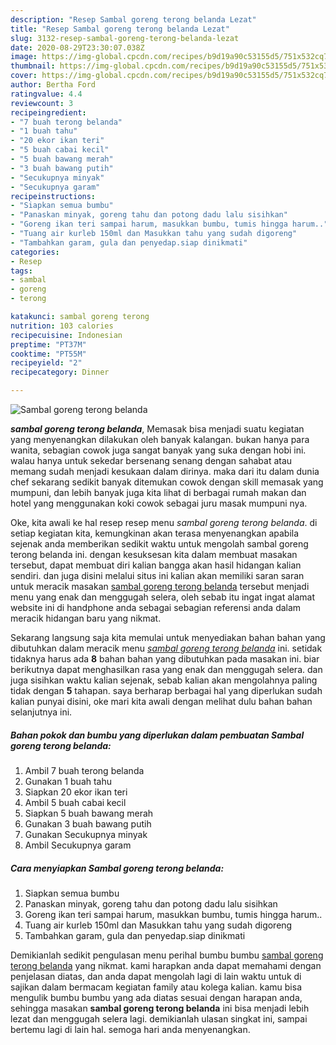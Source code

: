 ```yaml
---
description: "Resep Sambal goreng terong belanda Lezat"
title: "Resep Sambal goreng terong belanda Lezat"
slug: 3132-resep-sambal-goreng-terong-belanda-lezat
date: 2020-08-29T23:30:07.038Z
image: https://img-global.cpcdn.com/recipes/b9d19a90c53155d5/751x532cq70/sambal-goreng-terong-belanda-foto-resep-utama.jpg
thumbnail: https://img-global.cpcdn.com/recipes/b9d19a90c53155d5/751x532cq70/sambal-goreng-terong-belanda-foto-resep-utama.jpg
cover: https://img-global.cpcdn.com/recipes/b9d19a90c53155d5/751x532cq70/sambal-goreng-terong-belanda-foto-resep-utama.jpg
author: Bertha Ford
ratingvalue: 4.4
reviewcount: 3
recipeingredient:
- "7 buah terong belanda"
- "1 buah tahu"
- "20 ekor ikan teri"
- "5 buah cabai kecil"
- "5 buah bawang merah"
- "3 buah bawang putih"
- "Secukupnya minyak"
- "Secukupnya garam"
recipeinstructions:
- "Siapkan semua bumbu"
- "Panaskan minyak, goreng tahu dan potong dadu lalu sisihkan"
- "Goreng ikan teri sampai harum, masukkan bumbu, tumis hingga harum.."
- "Tuang air kurleb 150ml dan Masukkan tahu yang sudah digoreng"
- "Tambahkan garam, gula dan penyedap.siap dinikmati"
categories:
- Resep
tags:
- sambal
- goreng
- terong

katakunci: sambal goreng terong 
nutrition: 103 calories
recipecuisine: Indonesian
preptime: "PT37M"
cooktime: "PT55M"
recipeyield: "2"
recipecategory: Dinner

---
```



![Sambal goreng terong belanda](https://img-global.cpcdn.com/recipes/b9d19a90c53155d5/751x532cq70/sambal-goreng-terong-belanda-foto-resep-utama.jpg)

<b><i>sambal goreng terong belanda</i></b>, Memasak bisa menjadi suatu kegiatan yang menyenangkan dilakukan oleh banyak kalangan. bukan hanya para wanita, sebagian cowok juga sangat banyak yang suka dengan hobi ini. walau hanya untuk sekedar bersenang senang dengan sahabat atau memang sudah menjadi kesukaan dalam dirinya. maka dari itu dalam dunia chef sekarang sedikit banyak ditemukan cowok dengan skill memasak yang mumpuni, dan lebih banyak juga kita lihat di berbagai rumah makan dan hotel yang menggunakan koki cowok sebagai juru masak mumpuni nya.

Oke, kita awali ke hal resep resep menu <i>sambal goreng terong belanda</i>. di setiap kegiatan kita, kemungkinan akan terasa menyenangkan apabila sejenak anda memberikan sedikit waktu untuk mengolah sambal goreng terong belanda ini. dengan kesuksesan kita dalam membuat masakan tersebut, dapat membuat diri kalian bangga akan hasil hidangan kalian sendiri. dan juga disini melalui situs ini kalian akan memiliki saran saran untuk meracik masakan <u>sambal goreng terong belanda</u> tersebut menjadi menu yang enak dan menggugah selera, oleh sebab itu ingat ingat alamat website ini di handphone anda sebagai sebagian referensi anda dalam meracik hidangan baru yang nikmat.




Sekarang langsung saja kita memulai untuk menyediakan bahan bahan yang dibutuhkan dalam meracik menu <u><i>sambal goreng terong belanda</i></u> ini. setidak tidaknya harus ada <b>8</b> bahan bahan yang dibutuhkan pada masakan ini. biar berikutnya dapat menghasilkan rasa yang enak dan menggugah selera. dan juga sisihkan waktu kalian sejenak, sebab kalian akan mengolahnya paling tidak dengan <b>5</b> tahapan. saya berharap berbagai hal yang diperlukan sudah kalian punyai disini, oke mari kita awali dengan melihat dulu bahan bahan selanjutnya ini.

<!--inarticleads1-->

##### Bahan pokok dan bumbu yang diperlukan dalam pembuatan Sambal goreng terong belanda:

1. Ambil 7 buah terong belanda
1. Gunakan 1 buah tahu
1. Siapkan 20 ekor ikan teri
1. Ambil 5 buah cabai kecil
1. Siapkan 5 buah bawang merah
1. Gunakan 3 buah bawang putih
1. Gunakan Secukupnya minyak
1. Ambil Secukupnya garam




<!--inarticleads2-->

##### Cara menyiapkan Sambal goreng terong belanda:

1. Siapkan semua bumbu
1. Panaskan minyak, goreng tahu dan potong dadu lalu sisihkan
1. Goreng ikan teri sampai harum, masukkan bumbu, tumis hingga harum..
1. Tuang air kurleb 150ml dan Masukkan tahu yang sudah digoreng
1. Tambahkan garam, gula dan penyedap.siap dinikmati




Demikianlah sedikit pengulasan menu perihal bumbu bumbu <u>sambal goreng terong belanda</u> yang nikmat. kami harapkan anda dapat memahami dengan penjelasan diatas, dan anda dapat mengolah lagi di lain waktu untuk di sajikan dalam bermacam kegiatan family atau kolega kalian. kamu bisa mengulik bumbu bumbu yang ada diatas sesuai dengan harapan anda, sehingga masakan <b>sambal goreng terong belanda</b> ini bisa menjadi lebih lezat dan menggugah selera lagi. demikianlah ulasan singkat ini, sampai bertemu lagi di lain hal. semoga hari anda menyenangkan.
